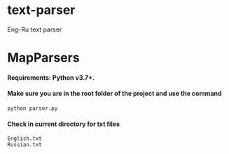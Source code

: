 # text-parser
Eng-Ru text parser
# MapParsers

#### Requirements: Python v3.7+.

#### Make sure you are in the root folder of the project and use the command<br>
~~~
python parser.py
~~~
#### Check in current directory for txt files<br>
~~~
English.txt
Russian.txt
~~~
